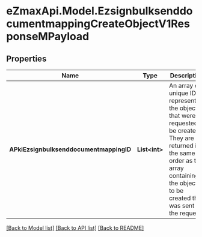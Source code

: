 
# eZmaxApi.Model.EzsignbulksenddocumentmappingCreateObjectV1ResponseMPayload

## Properties

Name | Type | Description | Notes
------------ | ------------- | ------------- | -------------
**APkiEzsignbulksenddocumentmappingID** | **List&lt;int&gt;** | An array of unique IDs representing the object that were requested to be created.  They are returned in the same order as the array containing the objects to be created that was sent in the request. | 

[[Back to Model list]](../README.md#documentation-for-models)
[[Back to API list]](../README.md#documentation-for-api-endpoints)
[[Back to README]](../README.md)

